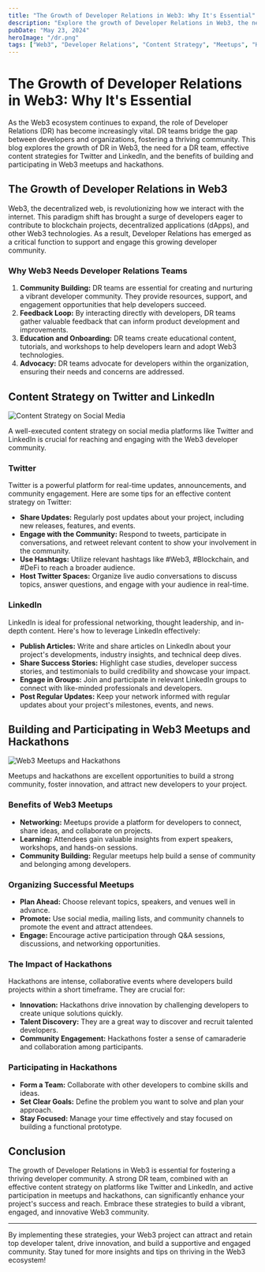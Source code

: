 ```yaml
---
title: "The Growth of Developer Relations in Web3: Why It's Essential"
description: "Explore the growth of Developer Relations in Web3, the need for a Developer Relations team, and the importance of content strategy on Twitter and LinkedIn. Learn about building and participating in Web3 meetups and hackathons."
pubDate: "May 23, 2024"
heroImage: "/dr.png"
tags: ["Web3", "Developer Relations", "Content Strategy", "Meetups", "Hackathons"]
---
```


# The Growth of Developer Relations in Web3: Why It's Essential

As the Web3 ecosystem continues to expand, the role of Developer Relations (DR) has become increasingly vital. DR teams bridge the gap between developers and organizations, fostering a thriving community. This blog explores the growth of DR in Web3, the need for a DR team, effective content strategies for Twitter and LinkedIn, and the benefits of building and participating in Web3 meetups and hackathons.

## The Growth of Developer Relations in Web3

Web3, the decentralized web, is revolutionizing how we interact with the internet. This paradigm shift has brought a surge of developers eager to contribute to blockchain projects, decentralized applications (dApps), and other Web3 technologies. As a result, Developer Relations has emerged as a critical function to support and engage this growing developer community.

### Why Web3 Needs Developer Relations Teams

1. **Community Building:** DR teams are essential for creating and nurturing a vibrant developer community. They provide resources, support, and engagement opportunities that help developers succeed.
2. **Feedback Loop:** By interacting directly with developers, DR teams gather valuable feedback that can inform product development and improvements.
3. **Education and Onboarding:** DR teams create educational content, tutorials, and workshops to help developers learn and adopt Web3 technologies.
4. **Advocacy:** DR teams advocate for developers within the organization, ensuring their needs and concerns are addressed.

## Content Strategy on Twitter and LinkedIn

![Content Strategy on Social Media](/contentStrategy.png)

A well-executed content strategy on social media platforms like Twitter and LinkedIn is crucial for reaching and engaging with the Web3 developer community.

### Twitter

Twitter is a powerful platform for real-time updates, announcements, and community engagement. Here are some tips for an effective content strategy on Twitter:

- **Share Updates:** Regularly post updates about your project, including new releases, features, and events.
- **Engage with the Community:** Respond to tweets, participate in conversations, and retweet relevant content to show your involvement in the community.
- **Use Hashtags:** Utilize relevant hashtags like #Web3, #Blockchain, and #DeFi to reach a broader audience.
- **Host Twitter Spaces:** Organize live audio conversations to discuss topics, answer questions, and engage with your audience in real-time.

### LinkedIn

LinkedIn is ideal for professional networking, thought leadership, and in-depth content. Here's how to leverage LinkedIn effectively:

- **Publish Articles:** Write and share articles on LinkedIn about your project's developments, industry insights, and technical deep dives.
- **Share Success Stories:** Highlight case studies, developer success stories, and testimonials to build credibility and showcase your impact.
- **Engage in Groups:** Join and participate in relevant LinkedIn groups to connect with like-minded professionals and developers.
- **Post Regular Updates:** Keep your network informed with regular updates about your project's milestones, events, and news.



## Building and Participating in Web3 Meetups and Hackathons

![Web3 Meetups and Hackathons](/hack.png)

Meetups and hackathons are excellent opportunities to build a strong community, foster innovation, and attract new developers to your project.

### Benefits of Web3 Meetups

- **Networking:** Meetups provide a platform for developers to connect, share ideas, and collaborate on projects.
- **Learning:** Attendees gain valuable insights from expert speakers, workshops, and hands-on sessions.
- **Community Building:** Regular meetups help build a sense of community and belonging among developers.

### Organizing Successful Meetups

- **Plan Ahead:** Choose relevant topics, speakers, and venues well in advance.
- **Promote:** Use social media, mailing lists, and community channels to promote the event and attract attendees.
- **Engage:** Encourage active participation through Q&A sessions, discussions, and networking opportunities.

### The Impact of Hackathons

Hackathons are intense, collaborative events where developers build projects within a short timeframe. They are crucial for:

- **Innovation:** Hackathons drive innovation by challenging developers to create unique solutions quickly.
- **Talent Discovery:** They are a great way to discover and recruit talented developers.
- **Community Engagement:** Hackathons foster a sense of camaraderie and collaboration among participants.

### Participating in Hackathons

- **Form a Team:** Collaborate with other developers to combine skills and ideas.
- **Set Clear Goals:** Define the problem you want to solve and plan your approach.
- **Stay Focused:** Manage your time effectively and stay focused on building a functional prototype.



## Conclusion

The growth of Developer Relations in Web3 is essential for fostering a thriving developer community. A strong DR team, combined with an effective content strategy on platforms like Twitter and LinkedIn, and active participation in meetups and hackathons, can significantly enhance your project's success and reach. Embrace these strategies to build a vibrant, engaged, and innovative Web3 community.

---

By implementing these strategies, your Web3 project can attract and retain top developer talent, drive innovation, and build a supportive and engaged community. Stay tuned for more insights and tips on thriving in the Web3 ecosystem!
